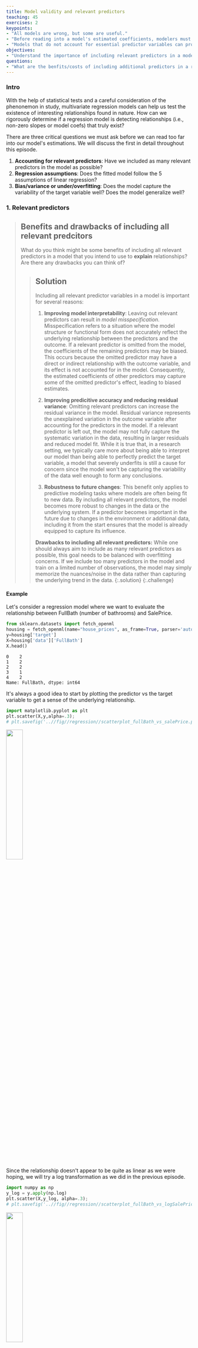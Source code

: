```yaml
---
title: Model validity and relevant predictors
teaching: 45
exercises: 2
keypoints:
- "All models are wrong, but some are useful."
- "Before reading into a model's estimated coefficients, modelers must take care to account for essential predictor variables"
- "Models that do not account for essential predictor variables can produce distorted pictures of reality due to omitted variable bias and confounding effects."
objectives:
- "Understand the importance of including relevant predictors in a model."
questions:
- "What are the benfits/costs of including additional predictors in a regression model?"
---
```


### Intro
With the help of statistical tests and a careful consideration of the phenonemon in study, multivariate regression models can help us test the existence of interesting relationships found in nature. How can we rigorously determine if a regression model is detecting relationships (i.e., non-zero slopes or model coefs) that truly exist?

There are three critical questions we must ask before we can read too far into our model's estimations. We will discuss the first in detail throughout this episode.
1. **Accounting for relevant predictors**: Have we included as many relevant predictors in the model as possible?
2. **Regression assumptions**: Does the fitted model follow the 5 assumptions of linear regression?
3. **Bias/variance or under/overfitting**: Does the model capture the variability of the target variable well? Does the model generalize well?

### 1. Relevant predictors

> ## Benefits and drawbacks of including all relevant predcitors
> What do you think might be some benefits of including all relevant predictors in a model that you intend to use to **explain** relationships? Are there any drawbacks you can think of?
> > ## Solution
> >
> > Including all relevant predictor variables in a model is important for several reasons:
> > 
> > 1. **Improving model interpretability**: Leaving out relevant predictors can result in *model misspecification*. Misspecification refers to a situation where the model structure or functional form does not accurately reflect the underlying relationship between the predictors and the outcome. If a relevant predictor is omitted from the model, the coefficients of the remaining predictors may be biased. This occurs because the omitted predictor may have a direct or indirect relationship with the outcome variable, and its effect is not accounted for in the model. Consequently, the estimated coefficients of other predictors may capture some of the omitted predictor's effect, leading to biased estimates.
> > 
> > 2. **Improving predicitive accuracy and reducing residual variance**: Omitting relevant predictors can increase the residual variance in the model. Residual variance represents the unexplained variation in the outcome variable after accounting for the predictors in the model. If a relevant predictor is left out, the model may not fully capture the systematic variation in the data, resulting in larger residuals and reduced model fit. While it is true that, in a research setting, we typically care more about being able to interpret our model than being able to perfectly predict the target variable, a model that severely underfits is still a cause for concern since the model won't be capturing the variability of the data well enough to form any conclusions.
> > 
> > 3. **Robustness to future changes**: This benefit only applies to predictive modeling tasks where models are often being fit to new data. By including all relevant predictors, the model becomes more robust to changes in the data or the underlying system. If a predictor becomes important in the future due to changes in the environment or additional data, including it from the start ensures that the model is already equipped to capture its influence.
> > 
> > **Drawbacks to including all relevant predictors:** While one should always aim to include as many relevant predictors as possible, this goal needs to be balanced with overfitting concerns. If we include too many predictors in the model and train on a limited number of observations, the model may simply memorize the nuances/noise in the data rather than capturing the underlying trend in the data.
> {:.solution}
{:.challenge}


#### Example
Let's consider a regression model where we want to evaluate the relationship between FullBath (number of bathrooms) and SalePrice.


```python
from sklearn.datasets import fetch_openml
housing = fetch_openml(name="house_prices", as_frame=True, parser='auto') #
y=housing['target']
X=housing['data']['FullBath']
X.head()
```




    0    2
    1    2
    2    2
    3    1
    4    2
    Name: FullBath, dtype: int64



It's always a good idea to start by plotting the predictor vs the target variable to get a sense of the underlying relationship.


```python
import matplotlib.pyplot as plt
plt.scatter(X,y,alpha=.3);
# plt.savefig('..//fig//regression//scatterplot_fullBath_vs_salePrice.png', bbox_inches='tight', dpi=300, facecolor='white');
```







<img src="../fig/regression/scatterplot_fullBath_vs_salePrice.png"  align="center" width="30%" height="30%">

Since the relationship doesn't appear to be quite as linear as we were hoping, we will try a log transformation as we did in the previous episode.


```python
import numpy as np
y_log = y.apply(np.log)
plt.scatter(X,y_log, alpha=.3);
# plt.savefig('..//fig//regression//scatterplot_fullBath_vs_logSalePrice.png', bbox_inches='tight', dpi=300, facecolor='white');
```







<img src="../fig/regression/scatterplot_fullBath_vs_logSalePrice.png"  align="center" width="30%" height="30%">

The log transform improves the linear relationship substantially! Next, we will import the statsmodels package which is an R-style modeling package that has some convenient functions for rigorously testing and running stats on linear models.

We'll compare the coefficients estimated from this model to an additional univariate model. To make this comparison more straightforward, we will z-score the predictor. If you don't standardize the scale of all predictors, the coefficient size will be a function of the scale of each specific predictor.


```python
X = (X - X.mean())/X.std()
X.head()
```




    0    0.789470
    1    0.789470
    2    0.789470
    3   -1.025689
    4    0.789470
    Name: FullBath, dtype: float64



For efficiency, we will skip train/test splits in this episode. Recall that train/test splits aren't as essential when working with only a handful or predictors.

Fit the model.


```python
import statsmodels.api as sm

# Add a constant column to the predictor variables dataframe
X = sm.add_constant(X)

# Fit the multivariate regression model
model = sm.OLS(y_log, X)
results = model.fit()
```

Let's print the coefs from this model. In addition, we can quickly extract R-squared from the statsmodel model object using...


```python
print(results.params)
print('R-squared:', results.rsquared)
```

    const       12.024051
    FullBath     0.237582
    dtype: float64
    R-squared: 0.3537519976399338


Based on the R-squared, this model explains 35.4% of the variance in the SalePrice target variable.

The model coefficient estimated for the "FullBath" predictor is 0.24. Recall that we fit this model to a log scaled version of the SalePrice. In other words, increasing the FullBath predictor by 1 standard deviation increases the log(SalePrice) by 0.24. While this explanation is completely valid, it is often useful to interpret the coefficient in terms of the original scale of the target variable.

##### Transforming the coefficient to the original scale of the data.
Exponentiate the coefficient to reverse the log transformation. This gives the multiplicative factor for every one-unit increase in the independent variable. In our model (run code below), for every standard devation increase in the predictor, our target variable increases by a factor of about 1.27, or 27%. Recall that multiplying a number by 1.27 is the same as increasing the number by 27%. Likewise, multiplying a number by, say 0.3, is the same as decreasing the number by 1 – 0.3 = 0.7, or 70%.


```python
np.exp(results.params[1]) # First param is the estimated coef for the y-intercept / "const". The second param is the estimated coef for FullBath.
```




    1.2681792421553808



When transformed to the original data scale, this coefficient tells us that increasing bathroom count by 1 standard deviation increases the sale price, on average, by 27%. While bathrooms are a very hot commodity to find in a house, they likely don't deserve this much credit. Let's do some further digging by comparing another predictor which likely has a large impact on SalePrice — the total square footage of the house (excluding the basement).


```python
X=housing['data']['GrLivArea']
plt.scatter(X, y_log);
```







As before, we will z-score the predictor. This is a critical step when comparing coefficient estimates since the estimates are a function of the scale of the predictor.


```python
X = (X - X.mean())/X.std()
X.head()
```




    0    0.370207
    1   -0.482347
    2    0.514836
    3    0.383528
    4    1.298881
    Name: GrLivArea, dtype: float64



Fit the model and print coefs/R-squared.


```python
# Add a constant column to the predictor variables dataframe
X = sm.add_constant(X)
print(X.head())
# Fit the multivariate regression model
model = sm.OLS(y_log, X)
results = model.fit()
print(results.params)
print('R-squared:', results.rsquared)
```

       const  GrLivArea
    0    1.0   0.370207
    1    1.0  -0.482347
    2    1.0   0.514836
    3    1.0   0.383528
    4    1.0   1.298881
    const        12.024051
    GrLivArea     0.279986
    dtype: float64
    R-squared: 0.49129817224671934


Based on the R-squared, this model explains 49.1% of the variance in the target variable (higher than FullBath which is to be expected). Let's convert the coef to the original scale of the target data before reading into it.


```python
np.exp(results.params[1]) # First param is the estimated coef for the y-intercept / "const". The second param is the estimated coef for FullBath.
```




    1.3231118984358705



For every one standard devation increase in the predictor (GrLivArea), our target variable (SalePrice) increases by a factor of about 1.32, or 32%.

Let's compare our findings with a multivariate regression model that includes both predictors.


```python
predictors = ['GrLivArea', 'FullBath']
X=housing['data'][predictors]
X.head()
```




<div>
<style scoped>
    .dataframe tbody tr th:only-of-type {
        vertical-align: middle;
    }

    .dataframe tbody tr th {
        vertical-align: top;
    }

    .dataframe thead th {
        text-align: right;
    }
</style>
<table border="1" class="dataframe">
  <thead>
    <tr style="text-align: right;">
      <th></th>
      <th>GrLivArea</th>
      <th>FullBath</th>
    </tr>
  </thead>
  <tbody>
    <tr>
      <th>0</th>
      <td>1710</td>
      <td>2</td>
    </tr>
    <tr>
      <th>1</th>
      <td>1262</td>
      <td>2</td>
    </tr>
    <tr>
      <th>2</th>
      <td>1786</td>
      <td>2</td>
    </tr>
    <tr>
      <th>3</th>
      <td>1717</td>
      <td>1</td>
    </tr>
    <tr>
      <th>4</th>
      <td>2198</td>
      <td>2</td>
    </tr>
  </tbody>
</table>
</div>



##### Standardization


```python
X = (X - X.mean())/X.std()
X.head()
```




<div>
<style scoped>
    .dataframe tbody tr th:only-of-type {
        vertical-align: middle;
    }

    .dataframe tbody tr th {
        vertical-align: top;
    }

    .dataframe thead th {
        text-align: right;
    }
</style>
<table border="1" class="dataframe">
  <thead>
    <tr style="text-align: right;">
      <th></th>
      <th>GrLivArea</th>
      <th>FullBath</th>
    </tr>
  </thead>
  <tbody>
    <tr>
      <th>0</th>
      <td>0.370207</td>
      <td>0.789470</td>
    </tr>
    <tr>
      <th>1</th>
      <td>-0.482347</td>
      <td>0.789470</td>
    </tr>
    <tr>
      <th>2</th>
      <td>0.514836</td>
      <td>0.789470</td>
    </tr>
    <tr>
      <th>3</th>
      <td>0.383528</td>
      <td>-1.025689</td>
    </tr>
    <tr>
      <th>4</th>
      <td>1.298881</td>
      <td>0.789470</td>
    </tr>
  </tbody>
</table>
</div>



Add constant for modeling y-intercept


```python
# Fit the multivariate regression model
X = sm.add_constant(X)
X.head()
```




<div>
<style scoped>
    .dataframe tbody tr th:only-of-type {
        vertical-align: middle;
    }

    .dataframe tbody tr th {
        vertical-align: top;
    }

    .dataframe thead th {
        text-align: right;
    }
</style>
<table border="1" class="dataframe">
  <thead>
    <tr style="text-align: right;">
      <th></th>
      <th>const</th>
      <th>GrLivArea</th>
      <th>FullBath</th>
    </tr>
  </thead>
  <tbody>
    <tr>
      <th>0</th>
      <td>1.0</td>
      <td>0.370207</td>
      <td>0.789470</td>
    </tr>
    <tr>
      <th>1</th>
      <td>1.0</td>
      <td>-0.482347</td>
      <td>0.789470</td>
    </tr>
    <tr>
      <th>2</th>
      <td>1.0</td>
      <td>0.514836</td>
      <td>0.789470</td>
    </tr>
    <tr>
      <th>3</th>
      <td>1.0</td>
      <td>0.383528</td>
      <td>-1.025689</td>
    </tr>
    <tr>
      <th>4</th>
      <td>1.0</td>
      <td>1.298881</td>
      <td>0.789470</td>
    </tr>
  </tbody>
</table>
</div>




```python
model = sm.OLS(y_log, X)
results = model.fit()
print(results.params)
print('R-squared:', results.rsquared)
```

    const        12.024051
    GrLivArea     0.216067
    FullBath      0.101457
    dtype: float64
    R-squared: 0.530204241994317


> ## Comparing results
> 1. How does the R-squared of this model compare to the univariate models? Is the variance explained by the multivariate model equal to the sum of R-squared of each univariate model? Why or why not?
> 2. Convert the coefficients to the original scale of the target variable as we did earlier in this episode. How much does SalePrice increase with a 1 standard deviation increase in each predictor?
> 3. How do the coefficient estimates compare to the univariate model estimates? Is there any difference? If so, what might be the cause?
> 
> > ## Solution
> >
> > **How does the R-squared of this model compare to the univariate models? Is the variance explained by the multivariate model equal to the sum of R-squared of each univariate model? Why or why not?**
> > 
> > The R-squared value in the multivariate model (53.0%) is somewhat larger than each of the univariate models (GrLivArea=49.1%, FullBath=35.4%). When we add the R-squared values of the univariate models, we get 49.1 + 35.4 = 84.5%. This value is much larger than what we observe in the multivariate model. The reason we can't simply add the R-squared values together is because each univariate model fails to account for at least one relevant predictor. When we omit one of the predictors, the model assumes the observed relationship is only due to the remaining predictor. This causes the impact of each individual predictor to appear inflated (R-squared and coef magnitude) in the univariate models.
> > 
> > **Convert the coefficients to the original scale of the target variable as we did earlier in this episode. How much does SalePrice increase with a 1 standard deviation increase in each predictor?**
> > 
> > First we'll convert the coefficients to the original scale of the target variable using the exp() function (the inverse of log).
> > 
> > ~~~
> > print('GrLivArea:', np.exp(.216))
> > print('FullBath:', np.exp(.101))
> > ~~~
> > {: .language-python}
> > ~~~
> > GrLivArea: 1.2411023790006717
> > FullBath: 1.1062766417634236
> > ~~~
> > {: .output}
> > 
> > Based on these results, increasing the GrLivArea by 1 standard deviation increases SalePrice by 24.1% (univariate = 32.3%), while increasing FullBath by 1 standard deviation increases SalePrice by only 10.6% (univariate = 26.8%).
> > 
> > **How do the coefficient estimates compare to the univariate model estimates? Is there any difference? If so, what might be the cause?**
> > 
> > When using a multivariate model, the coeficients were reduced to a considerable degree compared to the univariate models. Why does this happen? Both SalePrice and FullBath linearly relate to SalePrice. If we model SalePrice while considering only one of these effects, the model will think that only one predictor is doing the work of multiple predictors. We call this effect *omitted-variable bias* or *omitted-predictor bias*. Omitted-variable bias leads to *model misspecification*, where the model structure or functional form does not accurately reflect the underlying relatioship between the predictors and the outcome. If you want a more truthful model, it is critical that you include as many relevant predictors as possible. This must also be balanced with overfitting concerns. That is, it is often the case that SOME of the relevant predictors must be left out in order to ensure that overfitting does not occur. If we include too many predictors in the model and train on a limited number of observations, the model may simply memorize the nuances/noise in the data rather than capturing the underlying trend in the data.
> > 
> {:.solution}
{:.challenge}


### Other considerations
So far, we've explored the importance of including relevant predictors in a model before we attempt to read too far into the model's estimates. However, recall that there are three critical questions we must ask before we can read too far into our model's estimations
1. **Accounting for relevant predictors**: Have we included all relevant predictors in the model?
2. **Regression assumptions**: Does the fitted model follow the 5 assumptions of linear regression?
3. **Bias/variance or under/overfitting**: Does the model capture the variability of the target variable well? Does the model generalize well?

In the next episode, we'll review a handful of assumptions that must be met prior to running any hypothesis tests on a regression model.